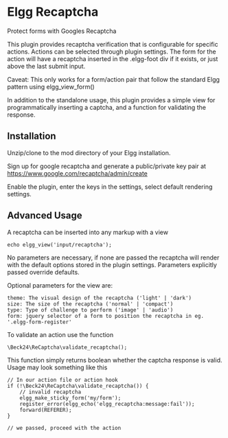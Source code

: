 # Elgg Recaptcha
Protect forms with Googles Recaptcha

This plugin provides recaptcha verification that is configurable for specific actions.
Actions can be selected through plugin settings.  The form for the action will have a
recaptcha inserted in the .elgg-foot div if it exists, or just above the last submit input.

Caveat: This only works for a form/action pair that follow the standard Elgg pattern using elgg_view_form()

In addition to the standalone usage, this plugin provides a simple view for programmatically inserting
a captcha, and a function for validating the response.

## Installation

Unzip/clone to the mod directory of your Elgg installation.

Sign up for google recaptcha and generate a public/private key pair at https://www.google.com/recaptcha/admin/create

Enable the plugin, enter the keys in the settings, select default rendering settings.


## Advanced Usage

A recaptcha can be inserted into any markup with a view

    echo elgg_view('input/recaptcha');

No parameters are necessary, if none are passed the recaptcha will render with the default
options stored in the plugin settings.  Parameters explicitly passed override defaults.

Optional parameters for the view are:

    theme: The visual design of the recaptcha ('light' | 'dark')
    size: The size of the recaptcha ('normal' | 'compact')
    type: Type of challenge to perform ('image' | 'audio')
    form: jquery selector of a form to position the recaptcha in eg. '.elgg-form-register'


To validate an action use the function

    \Beck24\ReCaptcha\validate_recaptcha();

This function simply returns boolean whether the captcha response is valid.  Usage may look
something like this

    // In our action file or action hook
    if (!\Beck24\ReCaptcha\validate_recaptcha()) {
        // invalid recaptcha
        elgg_make_sticky_form('my/form');
        register_error(elgg_echo('elgg_recaptcha:message:fail'));
        forward(REFERER);
    }
    
    // we passed, proceed with the action


